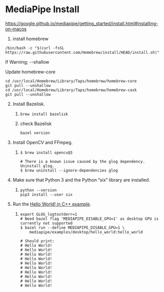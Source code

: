 # MediaPipe Install

https://google.github.io/mediapipe/getting_started/install.html#installing-on-macos

1. install homebrew

```
/bin/bash -c "$(curl -fsSL https://raw.githubusercontent.com/Homebrew/install/HEAD/install.sh)"
```

If Warning; --shallow

Update homebrew-core

```
cd /usr/local/Homebrew/Library/Taps/homebrew/homebrew-core
git pull --unshallow
cd /usr/local/Homebrew/Library/Taps/homebrew/homebrew-cask
git pull --unshallow
```

2. Install Bazelisk.

   1. ```
      brew install bazelisk
      ```

   2. check Bazelisk

      ```
      bazel version
      ```

3. Install OpenCV and FFmpeg.

   1. ```
      $ brew install opencv@3
      
      # There is a known issue caused by the glog dependency. Uninstall glog.
      $ brew uninstall --ignore-dependencies glog
      ```

4. Make sure that Python 3 and the Python “six” library are installed.

   1. ```
      python --version
      pip3 install --user six
      ```

5. Run the [Hello World! in C++ example](https://google.github.io/mediapipe/getting_started/hello_world_cpp.html).

   1. ```
      export GLOG_logtostderr=1
      # Need bazel flag 'MEDIAPIPE_DISABLE_GPU=1' as desktop GPU is currently not supported
      $ bazel run --define MEDIAPIPE_DISABLE_GPU=1 \
          mediapipe/examples/desktop/hello_world:hello_world
      
      # Should print:
      # Hello World!
      # Hello World!
      # Hello World!
      # Hello World!
      # Hello World!
      # Hello World!
      # Hello World!
      # Hello World!
      # Hello World!
      # Hello World!
      ```